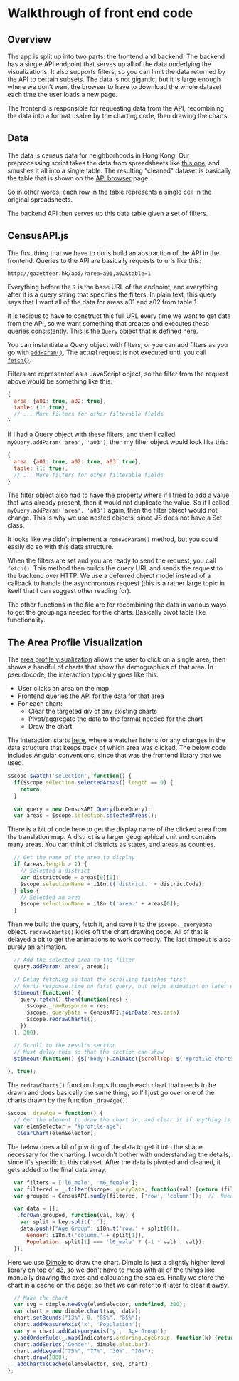 Walkthrough of front end code
=============================

Overview
--------

The app is split up into two parts: the frontend and backend.  The backend has a single API endpoint that
serves up all of the data underlying the visualizations.  It also supports filters, so you can limit the data
returned by the API to certain subsets.  The data is not gigantic, but it is large enough where we don't
want the browser to have to download the whole dataset each time the user loads a new page.

The frontend is responsible for requesting data from the API, recombining the data into a format usable by the
charting code, then drawing the charts.

Data
----

The data is census data for neighborhoods in Hong Kong.  Our preprocessing script takes the data from spreadsheets
like [this one](http://www.census2011.gov.hk/en/district-profiles/ca/sham-shui-po/f08.html), and 
smushes it all into a single table.  The resulting "cleaned" dataset is basically the table
that is shown on the [API browser](http://gazetteer.hk/#/browser) page.

So in other words, each row in the table represents a single cell in the original spreadsheets.

The backend API then serves up this data table given a set of filters.

CensusAPI.js
------------

The first thing that we have to do is build an abstraction of the API in the frontend.  Queries to the API are
basically requests to urls like this:

`http://gazetteer.hk/api/?area=a01,a02&table=1`

Everything before the `?` is the base URL of the endpoint, and everything after it is a query string that specifies
the filters.  In plain text, this query says that I want all of the data for areas a01 and a02 from table 1.

It is tedious to have to construct this full URL every time we want to get data from the API, so we want something
that creates and executes these queries consistently.  This is the `Query` object that is [defined here](https://github.com/gazetteerhk/census_explorer/blob/master/frontend/app/scripts/services/CensusAPI.js#L158).

You can instantiate a Query object with filters, or you can add filters as you go with [`addParam()`](https://github.com/gazetteerhk/census_explorer/blob/master/frontend/app/scripts/services/CensusAPI.js#L195).
The actual request is not executed until you call [`fetch()`](https://github.com/gazetteerhk/census_explorer/blob/master/frontend/app/scripts/services/CensusAPI.js#L217).

Filters are represented as a JavaScript object, so the filter from the request above would be something like this:

```javascript
{
  area: {a01: true, a02: true},
  table: {1: true},
  // ... More filters for other filterable fields
}
```

If I had a Query object with these filters, and then I called `myQuery.addParam('area', 'a03')`, then my filter object
would look like this:

```javascript
{
  area: {a01: true, a02: true, a03: true},
  table: {1: true},
  // ... More filters for other filterable fields
}
```

The filter object also had to have the property where if I tried to add a value that was already present, then 
it would not duplicate the value.  So if I called `myQuery.addParam('area', 'a03')` again, then the filter object
would not change.  This is why we use nested objects, since JS does not have a Set class.

It looks like we didn't implement a `removeParam()` method, but you could easily do so with this data structure.

When the filters are set and you are ready to send the request, you call `fetch()`.  This method then builds the
query URL and sends the request to the backend over HTTP.  We use a deferred object model instead of a callback
to handle the asynchronous request (this is a rather large topic in itself that I can suggest other reading for).

The other functions in the file are for recombining the data in various ways to get the groupings needed for the
charts.  Basically pivot table like functionality.

The Area Profile Visualization
------------------------------

The [area profile visualization](http://gazetteer.hk/#/profiles) allows the user to click on a single area, then shows a handful of charts that
show the demographics of that area.  In pseudocode, the interaction typically goes like this:

  - User clicks an area on the map
  - Frontend queries the API for the data for that area
  - For each chart:
    - Clear the targeted div of any existing charts
    - Pivot/aggregate the data to the format needed for the chart
    - Draw the chart
    
The interaction starts [here](https://github.com/gazetteerhk/census_explorer/blob/master/frontend/app/scripts/controllers/profiles.js#L37),
where a watcher listens for any changes in the data structure that keeps track
of which area was clicked.  The below code includes Angular conventions, since that was
the frontend library that we used.

```javascript
$scope.$watch('selection', function() {
  if($scope.selection.selectedAreas().length == 0) {
    return;
  }
 
  var query = new CensusAPI.Query(baseQuery);
  var areas = $scope.selection.selectedAreas();
```

There is a bit of code here to get the display name of the clicked area from the translation map.  A district is a
larger geographical unit and contains many areas.  You can think of districts as states, and areas as counties.

```javascript
  // Get the name of the area to display
  if (areas.length > 1) {
    // Selected a district
    var districtCode = areas[0][0];
    $scope.selectionName = i18n.t('district.' + districtCode);
  } else {
    // Selected an area
    $scope.selectionName = i18n.t('area.' + areas[0]);
  }
```

Then we build the query, fetch it, and save it to the `$scope._queryData` object.  `redrawCharts()` kicks off the
chart drawing code.  All of that is delayed a bit to get the animations to work correctly.  The last timeout
is also purely an animation.

```javascript
  // Add the selected area to the filter
  query.addParam('area', areas);

  // Delay fetching so that the scrolling finishes first
  // Hurts response time on first query, but helps animation on later queries
  $timeout(function() {
    query.fetch().then(function(res) {
      $scope._rawResponse = res;
      $scope._queryData = CensusAPI.joinData(res.data);
      $scope.redrawCharts();
    });
  }, 300);

  // Scroll to the results section
  // Must delay this so that the section can show
  $timeout(function() {$('body').animate({scrollTop: $('#profile-charts').offset().top}, 'slow')}, 100);

}, true);
```

The `redrawCharts()` function loops through each chart that needs to be drawn and does basically the same thing, so
I'll just go over one of the charts drawn by the function `_drawAge()`.

```javascript
$scope._drawAge = function() {
  // Get the element to draw the chart in, and clear it if anything is already in it
  var elemSelector = "#profile-age";
  _clearChart(elemSelector);
```

The below does a bit of pivoting of the data to get it into the shape necessary for the charting.  I wouldn't
bother with understanding the details, since it's specific to this dataset.  After the data is pivoted and cleaned,
it gets added to the final data array.

```javascript
  var filters = ['l6_male', 'm6_female'];
  var filtered = _.filter($scope._queryData, function(val) {return (filters.indexOf(val.column) > -1);});
  var grouped = CensusAPI.sumBy(filtered, ['row', 'column']);  //  Need this to handle district aggregates

  var data = [];
  _.forOwn(grouped, function(val, key) {
    var split = key.split(',');
    data.push({"Age Group": i18n.t('row.' + split[0]),
      Gender: i18n.t('column.' + split[1]),
      Population: split[1] === 'l6_male' ? (-1 * val) : val});
  });
```

Here we use [Dimple](http://dimplejs.org/) to draw the chart.  Dimple is just a slightly higher level library
 on top of d3, so we don't have to mess with all of the things like manually drawing the axes and calculating
  the scales.  Finally we store the chart in a cache on the page, so that we can refer to it later to clear it away.

```javascript
  // Make the chart
  var svg = dimple.newSvg(elemSelector, undefined, 300);
  var chart = new dimple.chart(svg, data);
  chart.setBounds("13%", 0, "85%", "85%");
  chart.addMeasureAxis('x', 'Population');
  var y = chart.addCategoryAxis('y', 'Age Group');
  y.addOrderRule(_.map(Indicators.ordering.ageGroup, function(k) {return i18n.t('row.' + k);}), true);
  chart.addSeries('Gender', dimple.plot.bar);
  chart.addLegend("75%", "77%", "30%", "10%");
  chart.draw(1000);
  _addChartToCache(elemSelector, svg, chart);
};
```
